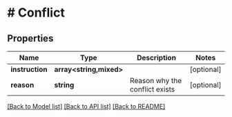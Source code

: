 # # Conflict

## Properties

Name | Type | Description | Notes
------------ | ------------- | ------------- | -------------
**instruction** | **array<string,mixed>** |  | [optional]
**reason** | **string** | Reason why the conflict exists | [optional]

[[Back to Model list]](../../README.md#models) [[Back to API list]](../../README.md#endpoints) [[Back to README]](../../README.md)
